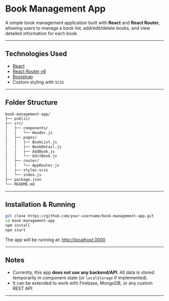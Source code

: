 # Book Management App

A simple book management application built with **React** and **React Router**, allowing users to manage a book list, add/edit/delete books, and view detailed information for each book.

---

## Technologies Used

- [React](https://reactjs.org/)
- [React Router v6](https://reactrouter.com/en/main)
- [Bootstrap](https://getbootstrap.com/)
- Custom styling with `SCSS`

---

## Folder Structure

```bash
book-management-app/
├── public/
├── src/
│   ├── components/
│   │   └── Header.js
│   ├── pages/
│   │   ├── BookList.js
│   │   ├── BookDetail.js
│   │   ├── AddBook.js
│   │   └── EditBook.js
│   ├── router/
│   │   └── AppRouter.js
│   ├── styles.scss
│   └── index.js
├── package.json
└── README.md
```

---

## Installation & Running

```bash
git clone https://github.com/your-username/book-management-app.git
cd book-management-app
npm install
npm start
```

The app will be running at: [http://localhost:3000](http://localhost:3000)

---

## Notes

- Currently, this app **does not use any backend/API**. All data is stored temporarily in component state (or `localStorage` if implemented).
- It can be extended to work with Firebase, MongoDB, or any custom REST API.

---

